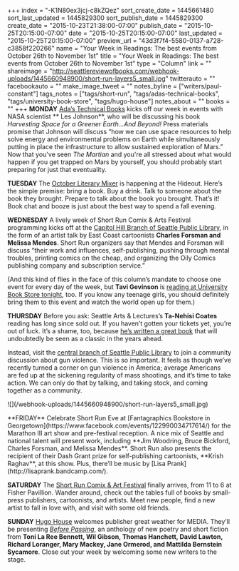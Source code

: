 +++
index = "-K1N80ex3jcj-c8kZQez"
sort_create_date = 1445661480
sort_last_updated = 1445829300
sort_publish_date = 1445829300
create_date = "2015-10-23T21:38:00-07:00"
publish_date = "2015-10-25T20:15:00-07:00"
date = "2015-10-25T20:15:00-07:00"
last_updated = "2015-10-25T20:15:00-07:00"
preview_url = "43d3f7f4-5580-0137-a728-c3858f220266"
name = "Your Week in Readings: The best events from October 26th to November 1st"
title = "Your Week in Readings: The best events from October 26th to November 1st"
type = "Column"
link = ""
shareimage = "http://seattlereviewofbooks.com/webhook-uploads/1445660948900/short-run-layers5_small.jpg"
twitterauto = ""
facebookauto = ""
make_image_tweet = ""
notes_byline = ["writers/paul-constant"]
tags_notes = ["tags/short-run", "tags/adas-technical-books", "tags/university-book-store", "tags/hugo-house"]
notes_about = ""
books = ""
+++
**MONDAY** [Ada’s Technical Books](http://www.seattletechnicalbooks.com/harvesting-space-greener-earthand-beyond-featuring-author-les-johnson) kicks off our week in events with  NASA scientist ** Les Johnson**, who will be discussing his book *Harvesting Space for a Greener Earth...And Beyond!* Press materials promise that Johnson will discuss “how we can use space resources to help solve energy and environmental problems on Earth while simultaneously putting in place the infrastructure to allow sustained exploration of Mars.” Now that you've seen *The Martian* and you're all stressed about what would happen if you get trapped on Mars by yourself, you should probably start preparing for just that eventuality.

**TUESDAY** The [October Literary Mixer](https://www.facebook.com/events/1645927722321283/) is happening at the Hideout. Here’s the simple premise: bring a book. Buy a drink. Talk to someone about the book they brought. Prepare to talk about the book you brought. That’s it! Book chat and booze is just about the best way to spend a fall evening.

**WEDNESDAY** A lively week of Short Run Comix & Arts Festival programming kicks off at the [Capitol Hill Branch of Seattle Public Library](https://www.facebook.com/events/787266681382495/), in the form of an artist talk by East Coast cartoonists **Charles Forsman and Melissa Mendes**. Short Run organizers say that Mendes and Forsman will discuss “their work and influences, self-publishing, pushing through mental troubles, printing comics on the cheap, and organizing the Oily Comics publishing company and subscription service.” 

(And this kind of flies in the face of this column’s mandate to choose one event for every day of the week, but **Tavi Gevinson** is [reading at University Book Store tonight](http://www2.bookstore.washington.edu/_events/events_cal.taf?evmonth=10&evyear=2015&eventid=2015081210084200&pre=20151015&pst=20151031), too. If you know any teenage girls, you should definitely bring them to this event and watch the world open up for them.)

**THURSDAY** Before you ask: Seattle Arts & Lectures’s **Ta-Nehisi Coates** reading has long since sold out. If you haven’t gotten your tickets yet, you’re out of luck. It’s a shame, too, because [he’s written a great book](http://seattlereviewofbooks.com/reviews/the-seattle-of-your-nightmares/) that will undoubtedly be seen as a classic in the years ahead. 

Instead, visit the [central branch of Seattle Public Library](http://www.spl.org/calendar-of-events#/?i=5) to join a community discussion about gun violence. This is so important. It feels as though we’ve recently turned a corner on gun violence in America; average Americans are fed up at the sickening regularity of mass shootings, and it’s time to take action. We can only do that by talking, and taking stock, and coming together as a community.

<p class="image-left">![](/webhook-uploads/1445660948900/short-run-layers5_small.jpg)</p>**FRIDAY** Celebrate Short Run Eve at [Fantagraphics Bookstore in Georgetown](https://www.facebook.com/events/122990034717614/) for the Marathon III art show and pre-festival reception. A nice mix of Seattle and national talent will present work, including **Jim Woodring, Bruce Bickford, Charles Forsman, and Melissa Mendes**. Short Run also presents the recipient of their Dash Grant prize for self-publishing cartoonists, **Krish Raghav**, at this show. Plus, there’ll be music by [Lisa Prank](http://lisaprank.bandcamp.com/).

**SATURDAY** The [Short Run Comix & Art Festival](http://www.shortrun.org/) finally arrives, from 11 to 6 at Fisher Pavillion. Wander around, check out the tables full of books by small-press publishers, cartoonists, and artists. Meet new people, find a new artist to fall in love with, and visit with some old friends.

**SUNDAY** [Hugo House](http://hugohouse.org/event/great-weather-for-media-anthology-release-party/) welcomes publisher great weather for MEDIA. They’ll be presenting [*Before Passing*](http://greatweatherformedia.com/before-passing/), an anthology of new poetry and short fiction from **Toni La Ree Bennett, Wil Gibson, Thomas Hanchett, David Lawton, Richard Loranger, Mary Mackey, Jane Ormerod, and Mattilda Bernstein Sycamore**. Close out your week by welcoming some new writers to the stage.